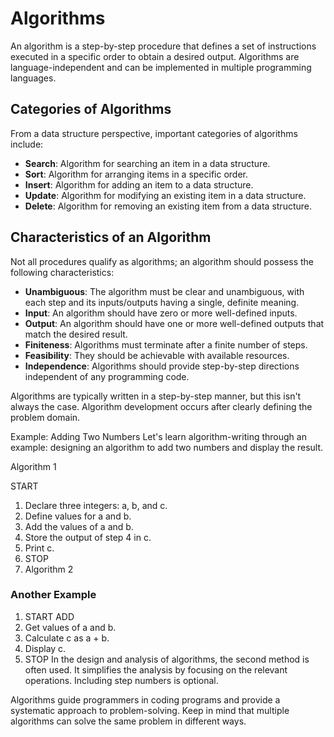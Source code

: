 # Algorithms

An algorithm is a step-by-step procedure that defines a set of instructions executed in a specific order to obtain a desired output. Algorithms are language-independent and can be implemented in multiple programming languages.

## Categories of Algorithms

From a data structure perspective, important categories of algorithms include:

- **Search**: Algorithm for searching an item in a data structure.
- **Sort**: Algorithm for arranging items in a specific order.
- **Insert**: Algorithm for adding an item to a data structure.
- **Update**: Algorithm for modifying an existing item in a data structure.
- **Delete**: Algorithm for removing an existing item from a data structure.

## Characteristics of an Algorithm

Not all procedures qualify as algorithms; an algorithm should possess the following characteristics:

- **Unambiguous**: The algorithm must be clear and unambiguous, with each step and its inputs/outputs having a single, definite meaning.
- **Input**: An algorithm should have zero or more well-defined inputs.
- **Output**: An algorithm should have one or more well-defined outputs that match the desired result.
- **Finiteness**: Algorithms must terminate after a finite number of steps.
- **Feasibility**: They should be achievable with available resources.
- **Independence**: Algorithms should provide step-by-step directions independent of any programming code.

Algorithms are typically written in a step-by-step manner, but this isn't always the case. Algorithm development occurs after clearly defining the problem domain.

Example: Adding Two Numbers
Let's learn algorithm-writing through an example: designing an algorithm to add two numbers and display the result.

Algorithm 1

START

1. Declare three integers: a, b, and c.
2. Define values for a and b.
3. Add the values of a and b.
4. Store the output of step 4 in c.
5. Print c.
6. STOP
7. Algorithm 2

### Another Example

1. START ADD
2. Get values of a and b.
3. Calculate c as a + b.
4. Display c.
5. STOP
In the design and analysis of algorithms, the second method is often used. It simplifies the analysis by focusing on the relevant operations. Including step numbers is optional.

Algorithms guide programmers in coding programs and provide a systematic approach to problem-solving. Keep in mind that multiple algorithms can solve the same problem in different ways.

